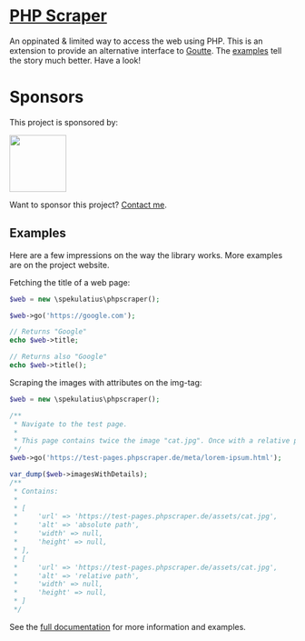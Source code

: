 # [PHP Scraper](https://phpscraper.de)

An oppinated & limited way to access the web using PHP. This is an extension to provide an alternative interface to [Goutte](https://github.com/FriendsOfPHP/Goutte). The [examples](https://phpscraper.de/) tell the story much better. Have a look!


# Sponsors

This project is sponsored by:

<a href="https://bringyourownideas.com" target="_blank" rel="noopener noreferrer"><img src="https://bringyourownideas.com/images/byoi-logo.jpg" height="100px"></a>

Want to sponsor this project? [Contact me](https://peterthaleikis.com/contact).


## Examples

Here are a few impressions on the way the library works. More examples are on the project website.

Fetching the title of a web page:

```PHP
$web = new \spekulatius\phpscraper();

$web->go('https://google.com');

// Returns "Google"
echo $web->title;

// Returns also "Google"
echo $web->title();
```

Scraping the images with attributes on the img-tag:

```PHP
$web = new \spekulatius\phpscraper();

/**
 * Navigate to the test page.
 *
 * This page contains twice the image "cat.jpg". Once with a relative path and once with an absolute path.
 */
$web->go('https://test-pages.phpscraper.de/meta/lorem-ipsum.html');

var_dump($web->imagesWithDetails);
/**
 * Contains:
 *
 * [
 *     'url' => 'https://test-pages.phpscraper.de/assets/cat.jpg',
 *     'alt' => 'absolute path',
 *     'width' => null,
 *     'height' => null,
 * ],
 * [
 *     'url' => 'https://test-pages.phpscraper.de/assets/cat.jpg',
 *     'alt' => 'relative path',
 *     'width' => null,
 *     'height' => null,
 * ]
 */
```

See the [full documentation](https://phpscraper.de) for more information and examples.
